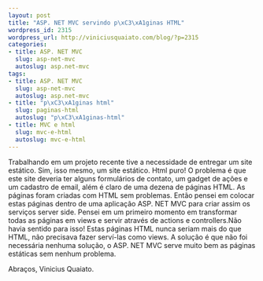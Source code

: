 ```yaml
--- 
layout: post
title: "ASP. NET MVC servindo p\xC3\xA1ginas HTML"
wordpress_id: 2315
wordpress_url: http://viniciusquaiato.com/blog/?p=2315
categories: 
- title: ASP. NET MVC
  slug: asp-net-mvc
  autoslug: asp.net-mvc
tags: 
- title: ASP. NET MVC
  slug: asp-net-mvc
  autoslug: asp.net-mvc
- title: "p\xC3\xA1ginas html"
  slug: paginas-html
  autoslug: "p\xC3\xA1ginas-html"
- title: MVC e html
  slug: mvc-e-html
  autoslug: mvc-e-html
---
```

Trabalhando em um projeto recente tive a necessidade de entregar um site estático. Sim, isso mesmo, um site estático. Html puro! O problema é que este site deveria ter alguns formulários de contato, um gadget de ações e um cadastro de email, além é claro de uma dezena de páginas HTML. As páginas foram criadas com HTML sem problemas. Então pensei em colocar estas páginas dentro de uma aplicação ASP. NET MVC para criar assim os serviços server side. Pensei em um primeiro momento em transformar todas as páginas em views e servir através de actions e controllers.Não havia sentido para isso! Estas páginas HTML nunca seriam mais do que HTML, não precisava fazer serví-las como views. A solução é que não foi necessária nenhuma solução, o ASP. NET MVC serve muito bem as páginas estáticas sem nenhum problema.

Abraços,
Vinicius Quaiato.
